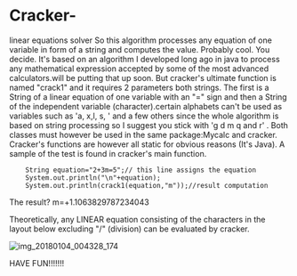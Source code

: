 # Cracker-
linear equations solver
So this algorithm processes any equation of one variable in form of a string and computes the value. Probably cool. You decide. It's based on an algorithm I developed long ago in java to process any mathematical expression accepted by some of the most advanced calculators.will be putting that up soon. But cracker's ultimate function is named "crack1" and it requires 2 parameters both strings. The first is a String of a linear equation of one variable with an "=" sign and then a String of the independent variable (character).certain alphabets can't be used as variables such as 'a, x,l, s, ' and a few others since the whole algorithm is based on string processing so I suggest you stick with 'g d m q and r' . Both classes must however be used in the same package:Mycalc and cracker.  Cracker's functions are however all static for obvious reasons (It's Java). A sample of the test is found in cracker's main function. 

        
        String equation="2+3m=5";// this line assigns the equation
        System.out.println("\n"+equation);
        System.out.println(crack1(equation,"m"));//result computation
        
The result?
         m=+1.1063829787234043

Theoretically, any LINEAR equation consisting of the characters in the layout below  excluding "/" (division) can be evaluated by cracker.


![img_20180104_004328_174](https://user-images.githubusercontent.com/37802577/51503484-9668ba80-1ddb-11e9-86be-ceee4bd5e30e.jpg)


HAVE FUN!!!!!!!
